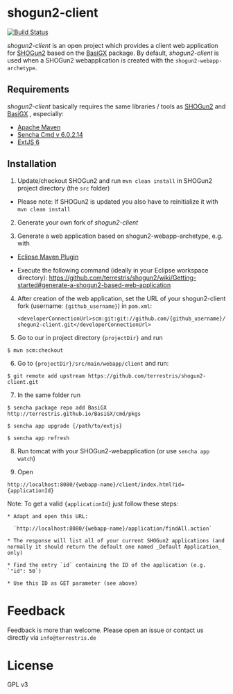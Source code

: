 # shogun2-client

[![Build Status](https://travis-ci.org/terrestris/shogun2-client.svg?branch=master)](https://travis-ci.org/terrestris/shogun2-client?branch=master)

*shogun2-client* is an open project which provides a client web application for [SHOGun2](https://github.com/terrestris/shogun2) based on the [BasiGX](https://github.com/terrestris/BasiGX) package. By default, *shogun2-client* is used when a SHOGun2 webapplication is created with the `shogun2-webapp-archetype`.

## Requirements

*shogun2-client* basically requires the same libraries / tools as [SHOGun2](https://github.com/terrestris/shogun2) and [BasiGX](https://github.com/terrestris/BasiGX) , especially:
* [Apache Maven](https://maven.apache.org/)
* [Sencha Cmd v 6.0.2.14](https://www.sencha.com/products/sencha-cmd/)
* [ExtJS 6](https://www.sencha.com/products/extjs/#overview)

## Installation

1. Update/checkout SHOGun2 and run `mvn clean install` in SHOGun2 project directory (the `src` folder)

  * Please note: If SHOGun2 is updated you also have to reinitialize it with `mvn clean install`

2. Generate your own fork of *shogun2-client*

3. Generate a web application based on shogun2-webapp-archetype, e.g. with

  * [Eclipse Maven Plugin](http://www.eclipse.org/m2e/)

  * Execute the following command (ideally in your Eclipse workspace directory): https://github.com/terrestris/shogun2/wiki/Getting-started#generate-a-shogun2-based-web-application

4. After creation of the web application, set the URL of your shogun2-client fork (username: `{github_username}`) in `pom.xml`:

   `<developerConnectionUrl>scm:git:git://github.com/{github_username}/shogun2-client.git</developerConnectionUrl>`

5. Go to our in project directory `{projectDir}` and run

  `$ mvn scm:checkout`

6. Go to `{projectDir}/src/main/webapp/client` and run:

  `$ git remote add upstream https://github.com/terrestris/shogun2-client.git`

7. In the same folder run

  `$ sencha package repo add BasiGX http://terrestris.github.io/BasiGX/cmd/pkgs`

  `$ sencha app upgrade {/path/to/extjs}`

  `$ sencha app refresh`

8. Run tomcat with your SHOGun2-webapplication (or use `sencha app watch`)

9. Open

  `http://localhost:8080/{webapp-name}/client/index.html?id={applicationId}`

  Note: To get a valid `{applicationId}` just follow these steps:

    * Adapt and open this URL:

      `http://localhost:8080/{webapp-name}/application/findAll.action`

    * The response will list all of your current SHOGun2 applications (and normally it should return the default one named _Default Application_ only)

    * Find the entry `id` containing the ID of the application (e.g. `"id": 50`)

    * Use this ID as GET parameter (see above)

# Feedback

Feedback is more than welcome. Please open an issue or contact us directly via `info@terrestris.de`

# License

GPL v3
